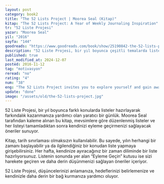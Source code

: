 ```yaml
---
layout: post
category: book2
title: "The 52 Lists Project | Moorea Seal (Kitap)"
kitap: "The 52 Lists Project: A Year of Weekly Journaling Inspiration"
tr: "52 Liste Projesi"
yazar: "Moorea Seal"
yil: "2016"
sayfa: "144"
goodreads: "https://www.goodreads.com/book/show/25190842-the-52-lists-project"
description: "52 Liste Projesi, bir yıl boyunca çeşitli temalarda listeler yaparak kendinizi keşfetmenize ve farkındalığınızı artırmanıza imkan tanır."
published: true
last_modified_at: 2024-12-07
posted: 2016-11-12
tag: "motivasyon"
reread: "no"
rating: "4"
num: "38"
eng: "The 52 Lists Project invites you to explore yourself and gain awareness by creating themed lists throughout the year."
update: "done"
image: "/assets/old/the-52-lists-project.jpg"
---
```


52 Liste Projesi, bir yıl boyunca farklı konularda listeler hazırlayarak farkındalık kazanmanıza yardımcı olan yaratıcı bir günlük. Moorea Seal tarafından kaleme alınan bu kitap, mevsimlere göre düzenlenmiş listeler ve her listeyi tamamladıktan sonra kendinizi eyleme geçirmenizi sağlayacak öneriler sunuyor.

Kitap, tarih sınırlaması olmaksızın kullanılabilir. Bu sayede, yılın herhangi bir zamanı başlayabilir ya da ilgilendiğiniz bir konudan liste yapmaya girişebilirsiniz. Her hafta, kendinize ayıracağınız bir zaman diliminde bir liste hazırlıyorsunuz. Listenin sonunda yer alan “Eyleme Geçin” kutusu ise sizi harekete geçiren ve daha derin düşünmenizi sağlayan öneriler içeriyor.

52 Liste Projesi, düşüncelerinizi anlamanıza, hedeflerinizi belirlemenize ve kendinizle daha derin bir bağ kurmanıza yardımcı oluyor.
